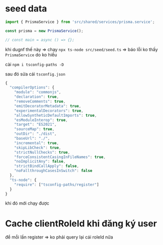 # seed data

```ts
import { PrismaService } from 'src/shared/services/prisma.service';

const prisma = new PrismaService();

// const main = async () => {};
```

khi dugnf thế này => chạy `npx ts-node src/seed/seed.ts` => báo lỗi ko thấy `PrismaService` do ko hiểu

cài `npm i tsconfig-paths -D`

sau đó sửa cái `tsconfig.json`

```ts
{
  "compilerOptions": {
    "module": "commonjs",
    "declaration": true,
    "removeComments": true,
    "emitDecoratorMetadata": true,
    "experimentalDecorators": true,
    "allowSyntheticDefaultImports": true,
    "esModuleInterop": true,
    "target": "ES2021",
    "sourceMap": true,
    "outDir": "./dist",
    "baseUrl": "./",
    "incremental": true,
    "skipLibCheck": true,
    "strictNullChecks": true,
    "forceConsistentCasingInFileNames": true,
    "noImplicitAny": false,
    "strictBindCallApply": false,
    "noFallthroughCasesInSwitch": false
  },
  "ts-node": {
    "require": ["tsconfig-paths/register"]
  }
}

```

khi đó mới chạy được

# Cache clientRoleId khi đăng ký user

để mỗi lần register => ko phải query lại cái roleId nữa
